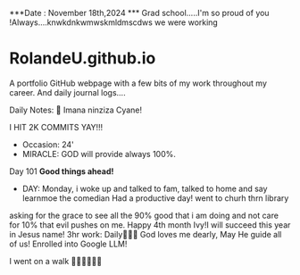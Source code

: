 ***Date : November 18th,2024 *** Grad school.....I'm so proud of you !Always....knwkdnkwmwskmldmscdws we were working
# RolandeU.github.io

A portfolio GitHub webpage with a few bits of my work throughout my career. And daily journal logs....

Daily Notes:
💚 Imana ninziza Cyane! 

I HIT 2K COMMITS YAY!!!

- Occasion: 24'
- MIRACLE: GOD will provide always 100%.

Day 101 **Good things ahead!** 
- DAY: Monday, i woke up and talked to fam, talked to home and say learnmoe the comedian
Had a productive day!  went to churh thrn library 

asking for the grace to see all the 90% good that i am doing and not care for 10% that evil pushes on me. Happy 4th month Ivy!I will succeed this year in Jesus name!
3hr work: Daily💚💚💚
God loves me dearly, May He guide all of  us!
Enrolled into Google LLM!

I went on a walk 💚💚💚💚💚💚
